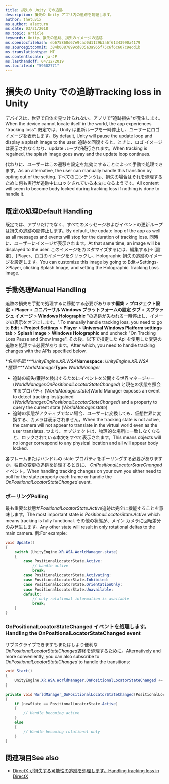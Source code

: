 ```yaml
---
title: 損失の Unity での追跡
description: 損失の Unity アプリ内の追跡を処理します。
author: thetuvix
ms.author: alexturn
ms.date: 03/21/2018
ms.topic: article
keywords: Unity、損失の追跡、損失のイメージの追跡
ms.openlocfilehash: eb675860d67e9cad0d1129b3a6f61343990a4179
ms.sourcegitcommit: 384b0087899cd835a3a965f75c6f6c607c9edd1b
ms.translationtype: MT
ms.contentlocale: ja-JP
ms.lasthandoff: 04/12/2019
ms.locfileid: "59602771"
---
```

# <a name="tracking-loss-in-unity"></a><span data-ttu-id="13a19-104">損失の Unity での追跡</span><span class="sxs-lookup"><span data-stu-id="13a19-104">Tracking loss in Unity</span></span>

<span data-ttu-id="13a19-105">デバイスは、世界で自体を見つけられない、アプリで"追跡損失"が発生します。</span><span class="sxs-lookup"><span data-stu-id="13a19-105">When the device cannot locate itself in the world, the app experiences "tracking loss".</span></span> <span data-ttu-id="13a19-106">既定では、Unity は更新ループを一時停止し、ユーザーにロゴ イメージを表示します。</span><span class="sxs-lookup"><span data-stu-id="13a19-106">By default, Unity will pause the update loop and display a splash image to the user.</span></span> <span data-ttu-id="13a19-107">追跡を回復すると、ときに、ロゴ イメージは表示されなくなり、update ループが続行されます。</span><span class="sxs-lookup"><span data-stu-id="13a19-107">When tracking is regained, the splash image goes away and the update loop continues.</span></span>

<span data-ttu-id="13a19-108">代わりに、ユーザーはこの遷移を設定を無効にすることによって手動で処理できます。</span><span class="sxs-lookup"><span data-stu-id="13a19-108">As an alternative, the user can manually handle this transition by opting out of the setting.</span></span> <span data-ttu-id="13a19-109">すべてのコンテンツは、損失の場合はそれを処理するために何も実行が追跡中にロックされている本文になるようです。</span><span class="sxs-lookup"><span data-stu-id="13a19-109">All content will seem to become body locked during tracking loss if nothing is done to handle it.</span></span>

## <a name="default-handling"></a><span data-ttu-id="13a19-110">既定の処理</span><span class="sxs-lookup"><span data-stu-id="13a19-110">Default Handling</span></span>

<span data-ttu-id="13a19-111">既定では、アプリだけでなく、すべてのメッセージおよびイベントの更新ループは損失の追跡の間停止します。</span><span class="sxs-lookup"><span data-stu-id="13a19-111">By default, the update loop of the app as well as all messages and events will stop for the duration of tracking loss.</span></span> <span data-ttu-id="13a19-112">同時に、ユーザーにイメージが表示されます。</span><span class="sxs-lookup"><span data-stu-id="13a19-112">At that same time, an image will be displayed to the user.</span></span> <span data-ttu-id="13a19-113">このイメージをカスタマイズするには、編集する]-> [設定]、[Player、ロゴのイメージをクリックし、Holographic 損失の追跡のイメージを設定します。</span><span class="sxs-lookup"><span data-stu-id="13a19-113">You can customize this image by going to Edit->Settings->Player, clicking Splash Image, and setting the Holographic Tracking Loss image.</span></span>

## <a name="manual-handling"></a><span data-ttu-id="13a19-114">手動処理</span><span class="sxs-lookup"><span data-stu-id="13a19-114">Manual Handling</span></span>

<span data-ttu-id="13a19-115">追跡の損失を手動で処理するに移動する必要があります**編集** > **プロジェクト設定** > **Player**  >  **ユニバーサル Windows プラットフォームの設定 タブ** > **スプラッシュ イメージ** > **Windows Holographic** "の追跡が失われる一時停止し、イメージの表示をオフにします。".</span><span class="sxs-lookup"><span data-stu-id="13a19-115">To manually handle tracking loss, you need to go to **Edit** > **Project Settings** > **Player** > **Universal Windows Platform settings tab** > **Splash Image** > **Windows Holographic** and uncheck "On Tracking Loss Pause and Show Image".</span></span> <span data-ttu-id="13a19-116">その後、以下で指定した Api を使用した変更の追跡を処理する必要があります。</span><span class="sxs-lookup"><span data-stu-id="13a19-116">After which, you need to handle tracking changes with the APIs specified below.</span></span>

<span data-ttu-id="13a19-117">\**名前空間:\*\*\*UnityEngine.XR.WSA*</span><span class="sxs-lookup"><span data-stu-id="13a19-117">**Namespace:** *UnityEngine.XR.WSA*</span></span><br>
<span data-ttu-id="13a19-118">\**種類:\*\*\*WorldManager*</span><span class="sxs-lookup"><span data-stu-id="13a19-118">**Type:** *WorldManager*</span></span>

* <span data-ttu-id="13a19-119">追跡の紛失/獲得を検出するためにイベントを公開する世界マネージャー (*WorldManager.OnPositionalLocatorStateChanged*) と現在の状態を照会するプロパティ (*WorldManager.state*)</span><span class="sxs-lookup"><span data-stu-id="13a19-119">World Manager exposes an event to detect tracking lost/gained (*WorldManager.OnPositionalLocatorStateChanged*) and a property to query the current state (*WorldManager.state*)</span></span>
* <span data-ttu-id="13a19-120">追跡の状態がアクティブでない場合、ユーザーに変換しても、仮想世界に変換する、カメラは表示されません。</span><span class="sxs-lookup"><span data-stu-id="13a19-120">When the tracking state is not active, the camera will not appear to translate in the virtual world even as the user translates.</span></span> <span data-ttu-id="13a19-121">つまり、オブジェクトは、物理的な場所に一致しなくなると、ロックされている本文をすべて表示されます。</span><span class="sxs-lookup"><span data-stu-id="13a19-121">This means objects will no longer correspond to any physical location and all will appear body locked.</span></span>

<span data-ttu-id="13a19-122">各フレームまたはハンドルの state プロパティをポーリングする必要がありますか、独自の変更の追跡を処理するときに、 *OnPositionalLocatorStateChanged*イベント。</span><span class="sxs-lookup"><span data-stu-id="13a19-122">When handling tracking changes on your own you either need to poll for the state property each frame or handle the *OnPositionalLocatorStateChanged* event.</span></span>

### <a name="polling"></a><span data-ttu-id="13a19-123">ポーリング</span><span class="sxs-lookup"><span data-stu-id="13a19-123">Polling</span></span>

<span data-ttu-id="13a19-124">最も重要な状態が*PositionalLocatorState.Active*追跡は完全に機能することを意味します。</span><span class="sxs-lookup"><span data-stu-id="13a19-124">The most important state is *PositionalLocatorState.Active* which means tracking is fully functional.</span></span> <span data-ttu-id="13a19-125">その他の状態が、メイン カメラに回転差分のみ発生します。</span><span class="sxs-lookup"><span data-stu-id="13a19-125">Any other state will result in only rotational deltas to the main camera.</span></span> <span data-ttu-id="13a19-126">例:</span><span class="sxs-lookup"><span data-stu-id="13a19-126">For example:</span></span>

```cs
void Update()
{
    switch (UnityEngine.XR.WSA.WorldManager.state)
    {
        case PositionalLocatorState.Active:
            // handle active
            break;
        case PositionalLocatorState.Activating:
        case PositionalLocatorState.Inhibited:
        case PositionalLocatorState.OrientationOnly:
        case PositionalLocatorState.Unavailable:
        default:
            // only rotational information is available
            break;
    }
}
```

### <a name="handling-the-onpositionallocatorstatechanged-event"></a><span data-ttu-id="13a19-127">OnPositionalLocatorStateChanged イベントを処理します。</span><span class="sxs-lookup"><span data-stu-id="13a19-127">Handling the OnPositionalLocatorStateChanged event</span></span>

<span data-ttu-id="13a19-128">サブスクライブできますもまたはしより便利な*OnPositionalLocatorStateChanged*遷移を処理するために。</span><span class="sxs-lookup"><span data-stu-id="13a19-128">Alternatively and more conveniently, you can also subscribe to *OnPositionalLocatorStateChanged* to handle the transitions:</span></span>

```cs
void Start()
{
    UnityEngine.XR.WSA.WorldManager.OnPositionalLocatorStateChanged += WorldManager_OnPositionalLocatorStateChanged;
}

private void WorldManager_OnPositionalLocatorStateChanged(PositionalLocatorState oldState, PositionalLocatorState newState)
{
    if (newState == PositionalLocatorState.Active)
    {
        // Handle becoming active
    }
    else
    {
        // Handle becoming rotational only
    }
}
```

## <a name="see-also"></a><span data-ttu-id="13a19-129">関連項目</span><span class="sxs-lookup"><span data-stu-id="13a19-129">See also</span></span>
* [<span data-ttu-id="13a19-130">DirectX が損失する可能性の追跡を処理します。</span><span class="sxs-lookup"><span data-stu-id="13a19-130">Handling tracking loss in DirectX</span></span>](coordinate-systems-in-directx.md#handling-tracking-loss)
